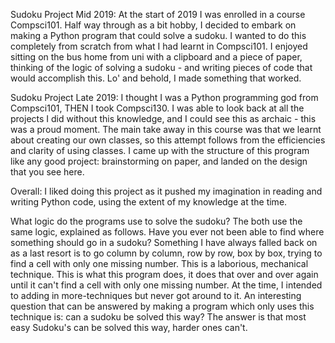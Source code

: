 Sudoku Project Mid 2019:
At the start of 2019 I was enrolled in a course Compsci101. Half way through as a bit hobby, I decided to embark on making a Python program that could solve a sudoku. I wanted to do this completely from scratch from what I had learnt in Compsci101. I enjoyed sitting on the bus home from uni with a clipboard and a piece of paper, thinking of the logic of solving a sudoku - and writing pieces of code that would accomplish this. Lo' and behold, I made something that worked. 

Sudoku Project Late 2019:
I thought I was a Python programming god from Compsci101, THEN I took Compsci130. I was able to look back at all the projects I did without this knowledge, and I could see this as archaic - this was a proud moment. The main take away in this course was that we learnt about creating our own classes, so this attempt follows from the efficiencies and clarity of using classes. I came up with the structure of this program like any good project: brainstorming on paper, and landed on the design that you see here. 

Overall:
I liked doing this project as it pushed my imagination in reading and writing Python code, using the extent of my knowledge at the time.

What logic do the programs use to solve the sudoku? 
The both use the same logic, explained as follows. Have you ever not been able to find where something should go in a sudoku? Something I have always falled back on as a last resort is to go column by column, row by row, box by box, trying to find a cell with only one missing number. This is a laborious, mechanical technique. This is what this program does, it does that over and over again until it can't find a cell with only one missing number. At the time, I intended to adding in more-techniques but never got around to it. An interesting question that can be answered by making a program which only uses this technique is: can a sudoku be solved this way? The answer is that most easy Sudoku's can be solved this way, harder ones can't.
